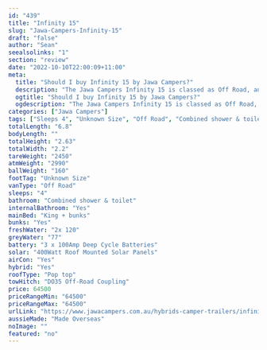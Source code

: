 ```yaml
---
id: "439"
title: "Infinity 15"
slug: "Jawa-Campers-Infinity-15"
draft: "false"
author: "Sean"
seealsolinks: "1"
section: "review"
date: "2022-10-10T22:00:09+11:00"
meta:
  title: "Should I buy Infinity 15 by Jawa Campers?"
  description: "The Jawa Campers Infinity 15 is classed as Off Road, and sleeps 4 people. It is Made Overseas and comes in at Unknown Size. It generally has Combined shower & toilet."
  ogtitle: "Should I buy Infinity 15 by Jawa Campers?"
  ogdescription: "The Jawa Campers Infinity 15 is classed as Off Road, and sleeps 4 people. It is Made Overseas and comes in at Unknown Size. It generally has Combined shower & toilet."
categories: ["Jawa Campers"]
tags: ["Sleeps 4", "Unknown Size", "Off Road", "Combined shower & toilet", "Pop top", "60 - 70k", "Made Overseas"]
totalLength: "6.8"
bodyLength: ""
totalHeight: "2.63"
totalWidth: "2.2"
tareWeight: "2450"
atmWeight: "2990"
ballWeight: "160"
footTag: "Unknown Size"
vanType: "Off Road"
sleeps: "4"
bathroom: "Combined shower & toilet"
internalBathroom: "Yes"
mainBed: "King + bunks"
bunks: "Yes"
freshWater: "2x 120"
greyWater: "77"
battery: "3 x 100Amp Deep Cycle Batteries"
solar: "400Watt Roof Mounted Solar Panels"
airCon: "Yes"
hybrid: "Yes"
roofType: "Pop top"
towHitch: "DO35 Off-Road Coupling"
price: 64500
priceRangeMin: "64500"
priceRangeMax: "64500"
urlLink: "https://www.jawacampers.com.au/hybrids-camper-trailers/infinity-15/"
aussieMade: "Made Overseas"
noImage: ""
featured: "no"
---
```

